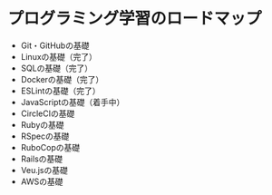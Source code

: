 # プログラミング学習のロードマップ

- Git・GitHubの基礎
- Linuxの基礎（完了）
- SQLの基礎（完了）
- Dockerの基礎（完了）
- ESLintの基礎（完了）
- JavaScriptの基礎（着手中）
- CircleCIの基礎
- Rubyの基礎
- RSpecの基礎
- RuboCopの基礎
- Railsの基礎
- Veu.jsの基礎
- AWSの基礎